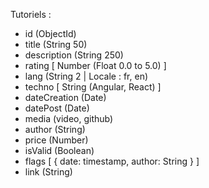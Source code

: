 Tutoriels :
   - id (ObjectId)
   - title (String 50)
   - description (String 250)
   - rating [
      Number (Float 0.0 to 5.0)
   ]
   - lang (String 2 | Locale : fr, en)
   - techno [
      String (Angular, React)
   ]
   - dateCreation (Date) 
   - datePost (Date)
   - media (video, github)
   - author (String)
   - price (Number)
   - isValid (Boolean)
   - flags [
      {
         date: timestamp,
         author: String
      }
   ]
   - link (String)